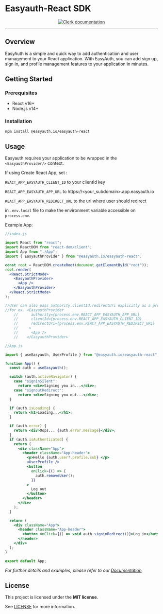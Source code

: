 # Easyauth-React SDK

<div align="center">

[![Clerk documentation](https://img.shields.io/badge/-documentation-green)](https://easyauth.io/docs/quickstart/react/)

</div>

---

## Overview

EasyAuth is a simple and quick way to add authentication and user management to your React application. With EasyAuth, you can add sign up, sign in, and profile management features to your application in minutes.

## Getting Started

### Prerequisites

- React v16+
- Node.js v14+

### Installation

```sh
npm install @easyauth.io/easyauth-react
```

## Usage

Easyauth requires your application to be wrapped in the `<EasyauthProvider/>` context.

If using Create React App, set :

`REACT_APP_EASYAUTH_CLIENT_ID` to your clientId key

`REACT_APP_EASYAUTH_APP_URL` to https://<your_subdomain>.app.easyauth.io

`REACT_APP_EASYAUTH_REDIRECT_URL` to the url where user should redirect

in `.env.local` file to make the environment variable accessible on `process.env`.

Example App:

```jsx
//index.js

import React from "react";
import ReactDOM from "react-dom/client";
import App from "./App";
import { EasyauthProvider } from "@easyauth.io/easyauth-react";

const root = ReactDOM.createRoot(document.getElementById("root"));
root.render(
  <React.StrictMode>
    <EasyauthProvider>
      <App />
    </EasyauthProvider>
  </React.StrictMode>
);

//User can also pass authority,clientId,redirectUri explicitly as a prop in EasauthProvider component 
//for ex. <EasyauthProvider
    //      authority={process.env.REACT_APP_EASYAUTH_APP_URL}
    //      clientId={process.env.REACT_APP_EASYAUTH_CLIENT_ID}
    //      redirectUri={process.env.REACT_APP_EASYAUTH_REDIRECT_URL}
    //     >
    //      <App />
    //    </EasyauthProvider> 

//App.js

import { useEasyauth, UserProfile } from "@easyauth.io/easyauth-react";

function App() {
  const auth = useEasyauth();

  switch (auth.activeNavigator) {
    case "signinSilent":
      return <div>Signing you in...</div>;
    case "signoutRedirect":
      return <div>Signing you out...</div>;
  }

  if (auth.isLoading) {
    return <h1>Loading...</h1>;
  }

  if (auth.error) {
    return <div>Oops... {auth.error.message}</div>;
  }
  if (auth.isAuthenticated) {
    return (
      <div className="App">
        <header className="App-header">
          <p>Hello {auth.user?.profile.sub} </p>
          <UserProfile />
          <button
            onClick={() => {
              auth.removeUser();
            }}
          >
            Log out
          </button>
        </header>
      </div>
    );
  }

  return (
    <div className="App">
      <header className="App-header">
        <button onClick={() => void auth.signinRedirect()}>Log in</button>
      </header>
    </div>
  );
}

export default App;
```

_For further details and examples, please refer to our [Documentation](https://easyauth.io/docs/quickstart/react/)._

## License

This project is licensed under the **MIT license**.

See [LICENSE](https://github.com/easyauth/easyauth-react/blob/main/LICENSE) for more information.
